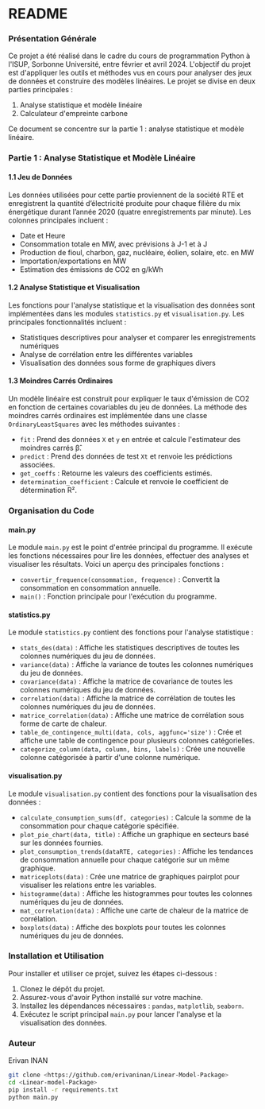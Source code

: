 # README


### Présentation Générale

Ce projet a été réalisé dans le cadre du cours de programmation Python à l'ISUP, Sorbonne Université, entre février et avril 2024. L'objectif du projet est d'appliquer les outils et méthodes vus en cours pour analyser des jeux de données et construire des modèles linéaires. Le projet se divise en deux parties principales :

1. Analyse statistique et modèle linéaire
2. Calculateur d'empreinte carbone

Ce document se concentre sur la partie 1 : analyse statistique et modèle linéaire.

### Partie 1 : Analyse Statistique et Modèle Linéaire

#### 1.1 Jeu de Données

Les données utilisées pour cette partie proviennent de la société RTE et enregistrent la quantité d’électricité produite pour chaque filière du mix énergétique durant l’année 2020 (quatre enregistrements par minute). Les colonnes principales incluent :

- Date et Heure
- Consommation totale en MW, avec prévisions à J-1 et à J
- Production de fioul, charbon, gaz, nucléaire, éolien, solaire, etc. en MW
- Importation/exportations en MW
- Estimation des émissions de CO2 en g/kWh

#### 1.2 Analyse Statistique et Visualisation

Les fonctions pour l'analyse statistique et la visualisation des données sont implémentées dans les modules `statistics.py` et `visualisation.py`. Les principales fonctionnalités incluent :

- Statistiques descriptives pour analyser et comparer les enregistrements numériques
- Analyse de corrélation entre les différentes variables
- Visualisation des données sous forme de graphiques divers

#### 1.3 Moindres Carrés Ordinaires

Un modèle linéaire est construit pour expliquer le taux d'émission de CO2 en fonction de certaines covariables du jeu de données. La méthode des moindres carrés ordinaires est implémentée dans une classe `OrdinaryLeastSquares` avec les méthodes suivantes :

- `fit` : Prend des données `X` et `y` en entrée et calcule l'estimateur des moindres carrés β̂.
- `predict` : Prend des données de test `Xt` et renvoie les prédictions associées.
- `get_coeffs` : Retourne les valeurs des coefficients estimés.
- `determination_coefficient` : Calcule et renvoie le coefficient de détermination R².

### Organisation du Code

#### main.py

Le module `main.py` est le point d'entrée principal du programme. Il exécute les fonctions nécessaires pour lire les données, effectuer des analyses et visualiser les résultats. Voici un aperçu des principales fonctions :

- `convertir_frequence(consommation, frequence)` : Convertit la consommation en consommation annuelle.
- `main()` : Fonction principale pour l'exécution du programme.

#### statistics.py

Le module `statistics.py` contient des fonctions pour l'analyse statistique :

- `stats_des(data)` : Affiche les statistiques descriptives de toutes les colonnes numériques du jeu de données.
- `variance(data)` : Affiche la variance de toutes les colonnes numériques du jeu de données.
- `covariance(data)` : Affiche la matrice de covariance de toutes les colonnes numériques du jeu de données.
- `correlation(data)` : Affiche la matrice de corrélation de toutes les colonnes numériques du jeu de données.
- `matrice_correlation(data)` : Affiche une matrice de corrélation sous forme de carte de chaleur.
- `table_de_contingence_multi(data, cols, aggfunc='size')` : Crée et affiche une table de contingence pour plusieurs colonnes catégorielles.
- `categorize_column(data, column, bins, labels)` : Crée une nouvelle colonne catégorisée à partir d'une colonne numérique.

#### visualisation.py

Le module `visualisation.py` contient des fonctions pour la visualisation des données :

- `calculate_consumption_sums(df, categories)` : Calcule la somme de la consommation pour chaque catégorie spécifiée.
- `plot_pie_chart(data, title)` : Affiche un graphique en secteurs basé sur les données fournies.
- `plot_consumption_trends(dataRTE, categories)` : Affiche les tendances de consommation annuelle pour chaque catégorie sur un même graphique.
- `matriceplots(data)` : Crée une matrice de graphiques pairplot pour visualiser les relations entre les variables.
- `histogramme(data)` : Affiche les histogrammes pour toutes les colonnes numériques du jeu de données.
- `mat_correlation(data)` : Affiche une carte de chaleur de la matrice de corrélation.
- `boxplots(data)` : Affiche des boxplots pour toutes les colonnes numériques du jeu de données.

### Installation et Utilisation

Pour installer et utiliser ce projet, suivez les étapes ci-dessous :

1. Clonez le dépôt du projet.
2. Assurez-vous d'avoir Python installé sur votre machine.
3. Installez les dépendances nécessaires : `pandas`, `matplotlib`, `seaborn`.
4. Exécutez le script principal `main.py` pour lancer l'analyse et la visualisation des données.

### Auteur

Erivan INAN

```bash
git clone <https://github.com/erivaninan/Linear-Model-Package>
cd <Linear-model-Package>
pip install -r requirements.txt
python main.py

